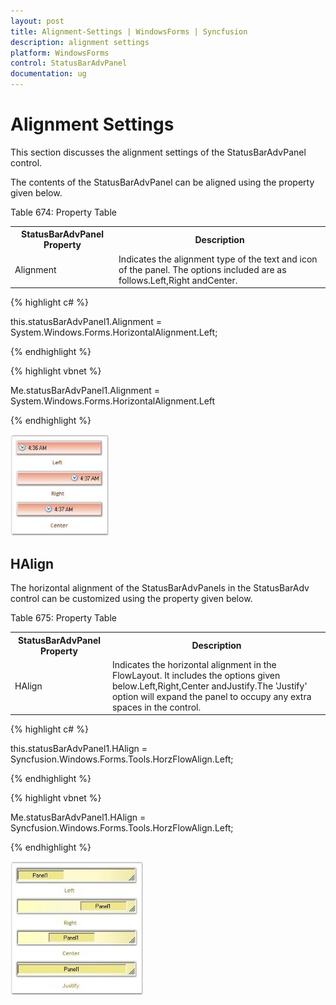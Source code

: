 ```yaml
---
layout: post
title: Alignment-Settings | WindowsForms | Syncfusion
description: alignment settings
platform: WindowsForms
control: StatusBarAdvPanel
documentation: ug
---
```


# Alignment Settings

This section discusses the alignment settings of the StatusBarAdvPanel control.

The contents of the StatusBarAdvPanel can be aligned using the property given below.

Table 674: Property Table

<table>
<tr>
<th>
StatusBarAdvPanel Property</th><th>
Description</th></tr>
<tr>
<td>
Alignment</td><td>
Indicates the alignment type of the text and icon of the panel. The options included are as follows.Left,Right andCenter.</td></tr>
</table>


{% highlight c# %}



this.statusBarAdvPanel1.Alignment = System.Windows.Forms.HorizontalAlignment.Left;

{% endhighlight %}

{% highlight vbnet %}

Me.statusBarAdvPanel1.Alignment = System.Windows.Forms.HorizontalAlignment.Left

{% endhighlight %}

![](Overview_images/Overview_img91.jpeg) 


## HAlign

The horizontal alignment of the StatusBarAdvPanels in the StatusBarAdv control can be customized using the property given below.

Table 675: Property Table

<table>
<tr>
<th>
StatusBarAdvPanel Property</th><th>
Description</th></tr>
<tr>
<td>
HAlign</td><td>
Indicates the horizontal alignment in the FlowLayout. It includes the options given below.Left,Right,Center andJustify.The 'Justify' option will expand the panel to occupy any extra spaces in the control.</td></tr>
</table>


{% highlight c# %}



this.statusBarAdvPanel1.HAlign = Syncfusion.Windows.Forms.Tools.HorzFlowAlign.Left;

{% endhighlight %}

{% highlight vbnet %}



Me.statusBarAdvPanel1.HAlign = Syncfusion.Windows.Forms.Tools.HorzFlowAlign.Left;

{% endhighlight %}

![](Overview_images/Overview_img92.jpeg) 



